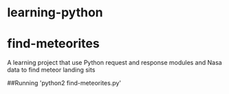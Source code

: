 # learning-python
# find-meteorites
A learning project that use Python request and response modules and Nasa data to find meteor landing sits

##Running
'python2 find-meteorites.py'
